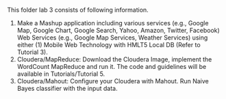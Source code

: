This folder lab 3 consists of following information.
1.	Make a Mashup application including various services (e.g., Google Map, Google Chart, Google Search, Yahoo, Amazon, Twitter, Facebook) Web Services (e.g., Google Map Services, Weather Services) using either (1) Mobile Web Technology with HMLT5 Local DB (Refer to Tutorial 3).
2.	Cloudera/MapReduce: Download the Cloudera Image, implement the WordCount MapReduce and run it. The code and guidelines will be available in Tutorials/Tutorial 5.
3.	Cloudera/Mahout: Configure your Cloudera with Mahout. Run Naive Bayes classifier with the input data.
